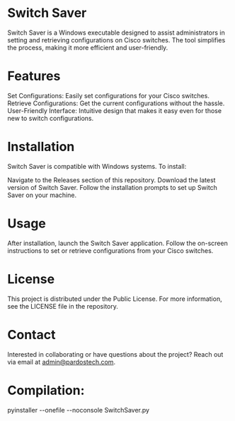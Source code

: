 # Switch Saver
Switch Saver is a Windows executable designed to assist administrators in setting and retrieving configurations on Cisco switches. The tool simplifies the process, making it more efficient and user-friendly.
# Features
Set Configurations: Easily set configurations for your Cisco switches.
Retrieve Configurations: Get the current configurations without the hassle.
User-Friendly Interface: Intuitive design that makes it easy even for those new to switch configurations.
# Installation
Switch Saver is compatible with Windows systems. To install:

Navigate to the Releases section of this repository.
Download the latest version of Switch Saver.
Follow the installation prompts to set up Switch Saver on your machine.
# Usage
After installation, launch the Switch Saver application. Follow the on-screen instructions to set or retrieve configurations from your Cisco switches.

# License
This project is distributed under the Public License. For more information, see the LICENSE file in the repository.

# Contact
Interested in collaborating or have questions about the project? Reach out via email at admin@pardostech.com.


# Compilation:

pyinstaller --onefile --noconsole SwitchSaver.py
